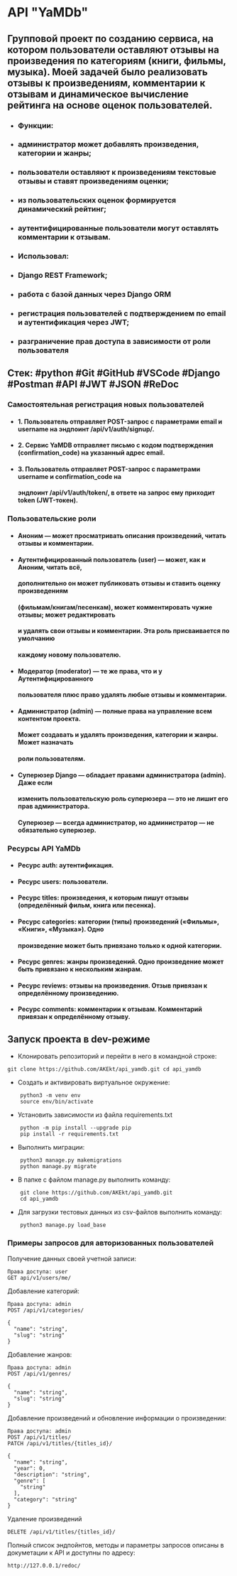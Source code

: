 # API "YaMDb"

## Групповой проект по созданию сервиса, на котором пользователи оставляют отзывы на произведения по категориям (книги, фильмы, музыка). Моей задачей было реализовать отзывы к произведениям, комментарии к отзывам и динамическое вычисление рейтинга на основе оценок пользователей.  

- ### Функции:

- ### администратор может добавлять произведения, категории и жанры;
- ### пользователи оставляют к произведениям текстовые отзывы и ставят произведениям оценки;
- ### из пользовательских оценок формируется динамический рейтинг;
- ### аутентифицированные пользователи могут оставлять комментарии к отзывам.

- ### Использовал:

- ### Django REST Framework;
- ### работа с базой данных через Django ORM
- ### регистрация пользователей с подтверждением по email и аутентификация через JWT;
- ### разграничение прав доступа в зависимости от роли пользователя
  
## Cтек: #python #Git #GitHub #VSCode #Django #Postman #API #JWT #JSON #ReDoc

### Самостоятельная регистрация новых пользователей

- #### 1. Пользователь отправляет POST-запрос с параметрами email и username на эндпоинт /api/v1/auth/signup/.
- #### 2. Сервис YaMDB отправляет письмо с кодом подтверждения (confirmation_code) на указанный адрес email.
- #### 3. Пользователь отправляет POST-запрос с параметрами username и confirmation_code на
  ####    эндпоинт /api/v1/auth/token/, в ответе на запрос ему приходит token (JWT-токен).

### Пользовательские роли

- ####  **Аноним** — может просматривать описания произведений, читать отзывы и комментарии.
- ####  **Аутентифицированный пользователь (user)** — может, как и **Аноним**, читать всё, 
     #### дополнительно он может публиковать отзывы и ставить оценку произведениям 
     #### (фильмам/книгам/песенкам), может комментировать чужие отзывы; может редактировать 
     #### и удалять свои отзывы и комментарии. Эта роль присваивается по умолчанию 
     #### каждому новому пользователю.
- ####  **Модератор (moderator)** — те же права, что и у **Аутентифицированного** 
     #### пользователя плюс право удалять любые отзывы и комментарии.
- ####  **Администратор (admin)** — полные права на управление всем контентом проекта. 
    #### Может создавать и удалять произведения, категории и жанры. Может назначать 
    #### роли пользователям.
- #### **Суперюзер Django** — обладает правами администратора (admin). Даже если 
    #### изменить пользовательскую роль суперюзера — это не лишит его прав администратора. 
    #### Суперюзер — всегда администратор, но администратор — не обязательно суперюзер.

### Ресурсы API YaMDb
- ####  Ресурс auth: аутентификация.
- #### Ресурс users: пользователи.
- #### Ресурс titles: произведения, к которым пишут отзывы (определённый фильм, книга или песенка).
- #### Ресурс categories: категории (типы) произведений («Фильмы», «Книги», «Музыка»). Одно 
  #### произведение может быть привязано только к одной категории.
- #### Ресурс genres: жанры произведений. Одно произведение может быть привязано к нескольким жанрам.
- #### Ресурс reviews: отзывы на произведения. Отзыв привязан к определённому произведению.
- #### Ресурс comments: комментарии к отзывам. Комментарий привязан к определённому отзыву.


## Запуск проекта в dev-режиме

- Клонировать репозиторий и перейти в него в командной строке:
```
git clone https://github.com/AKEkt/api_yamdb.git cd api_yamdb
```

- Cоздать и активировать виртуальное окружение:
```
    python3 -m venv env
    source env/bin/activate
```
- Установить зависимости из файла requirements.txt
```
    python -m pip install --upgrade pip
    pip install -r requirements.txt
```
- Выполнить миграции:
```
    python3 manage.py makemigrations
    python manage.py migrate
```

- В папке с файлом manage.py выполнить команду:
```
    git clone https://github.com/AKEkt/api_yamdb.git
    cd api_yamdb
```
- Для загрузки тестовых данных из csv-файлов выполнить команду:
```
    python3 manage.py load_base
```
### Примеры запросов для авторизованных пользователей
 Получение данных своей учетной записи:
```
Права доступа: user
GET api/v1/users/me/
```
Добавление категорий:
```
Права доступа: admin
POST /api/v1/categories/

{
  "name": "string",
  "slug": "string"
}
```
Добавление жанров:
```
Права доступа: admin
POST /api/v1/genres/

{
  "name": "string",
  "slug": "string"
}
```
Добавление произведений и обновление информации о произведении:
```
Права доступа: admin
POST /api/v1/titles/
PATCH /api/v1/titles/{titles_id}/

{
  "name": "string",
  "year": 0,
  "description": "string",
  "genre": [
    "string"
  ],
  "category": "string"
}
```
Удаление произведений
```
DELETE /api/v1/titles/{titles_id}/
```
Полный список эндпойнтов, методы и параметры запросов описаны в докуметации
к API и доступны по адресу:
```
http://127.0.0.1/redoc/
```

